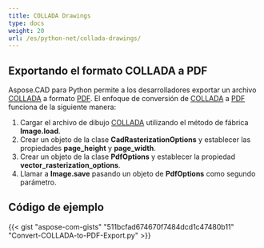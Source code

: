 ```yaml
---
title: COLLADA Drawings
type: docs
weight: 20
url: /es/python-net/collada-drawings/
---
```


## **Exportando el formato COLLADA a PDF**

Aspose.CAD para Python permite a los desarrolladores exportar un archivo [COLLADA](https://docs.fileformat.com/3d/dae/) a formato [PDF](https://docs.fileformat.com/pdf/). El enfoque de conversión de [COLLADA](https://docs.fileformat.com/3d/dae/) a [PDF](https://docs.fileformat.com/pdf/) funciona de la siguiente manera:

1. Cargar el archivo de dibujo [COLLADA](https://docs.fileformat.com/3d/dae/) utilizando el método de fábrica **Image.load**.
1. Crear un objeto de la clase **CadRasterizationOptions** y establecer las propiedades **page_height** y **page_width**.
1. Crear un objeto de la clase **PdfOptions** y establecer la propiedad **vector_rasterization_options**.
1. Llamar a **Image.save** pasando un objeto de **PdfOptions** como segundo parámetro.

## Código de ejemplo

{{< gist "aspose-com-gists" "511bcfad674670f7484dcd1c47480b11" "Convert-COLLADA-to-PDF-Export.py" >}}
